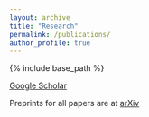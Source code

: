 ```yaml
---
layout: archive
title: "Research"
permalink: /publications/
author_profile: true
---
```

<!-- 
{% if author.googlescholar %}
  You can also find my articles on <u><a href="{{author.googlescholar}}">my Google Scholar profile</a>.</u>
{% endif %}
 -->
{% include base_path %}
<!-- 
{% for post in site.publications reversed %}
  {% include archive-single.html %}
{% endfor %}
 -->

[Google Scholar](https://scholar.google.com/citations?user=OnebtwYAAAAJ&sortby=pubdate)

Preprints for all papers are at [arXiv](https://arxiv.org/a/tripathy_a_1.html)

<!--
### [Finding All-&epsilon; Good Arms in Stochastic Bandits](https://arxiv.org/abs/2006.08850)
_Blake Mason, Lalit Jain, Ardhendu Tripathy, and Robert Nowak_
-->
